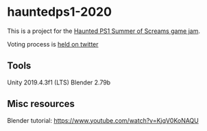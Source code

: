 # hauntedps1-2020
This is a project for the [Haunted PS1 Summer of Screams game jam](https://itch.io/jam/haunted-ps1-summer-spooks).

Voting process is [held on twitter](https://twitter.com/HauntedPs1)

## Tools

Unity 2019.4.3f1 (LTS)
Blender 2.79b

## Misc resources

Blender tutorial: https://www.youtube.com/watch?v=KjqV0KoNAQU
